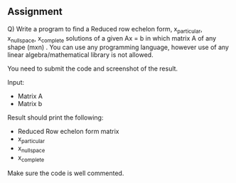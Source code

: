 ## Assignment
Q) Write a program to find a Reduced row echelon form, x<sub>particular</sub>, x<sub>nullspace</sub>, x<sub>complete</sub> solutions of a given Ax = b in which matrix A of any shape (mxn) . You can use any programming language, however use of any linear algebra/mathematical library is not allowed.

You need to submit the code and screenshot of the result.

Input:
* Matrix A
* Matrix b

Result should print the following:
* Reduced Row echelon form matrix
* x<sub>particular</sub>
* x<sub>nullspace</sub>
* x<sub>complete</sub>

Make sure the code is well commented.